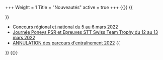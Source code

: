 +++
Weight = 1
Title = "Nouveautés"
active = true
+++
{{<miniposts>}}
{{<article>}}
- [Concours régional et national du 5 au 6 mars 2022](/concours/2022/2022-03-05/)
- [Journée Poneys PSR et Epreuves STT Swiss Team Trophy du 12 au 13 mars 2022](/concours/2022/2022-03-12/)
- [ANNULATION des parcours d'entraînement 2022](/concours/2022/entrainements/)
{{</article>}}
{{</miniposts>}}
